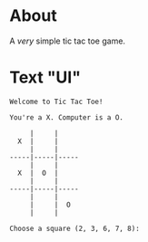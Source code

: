 # About
A *very* simple tic tac toe game.

# Text "UI"
```
Welcome to Tic Tac Toe!

You're a X. Computer is a O.

     |     |
  X  |     |
     |     |
-----|-----|-----
     |     |
  X  |  O  |
     |     |
-----|-----|-----
     |     |
     |     |  O
     |     |

Choose a square (2, 3, 6, 7, 8):

```
